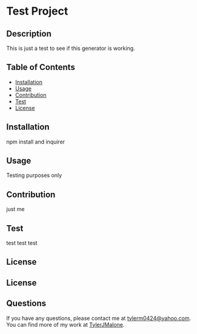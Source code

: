 # Test Project

  ## Description

  This is just a test to see if this generator is working.
  

  ## Table of Contents

  * [Installation](#installation)
  * [Usage](#usage)
  * [Contribution](#contribution)
  * [Test](#test)
  * [License](#license)
  

  ## Installation

  npm install and inquirer


  ## Usage

  Testing purposes only


  ## Contribution

  just me


  ## Test

  test test test


  ## License

  ## License 


  ## Questions

  If you have any questions, please contact me at tylerm0424@yahoo.com. You can find more of my work at [TylerJMalone](https://github.com/TylerJMalone/).

